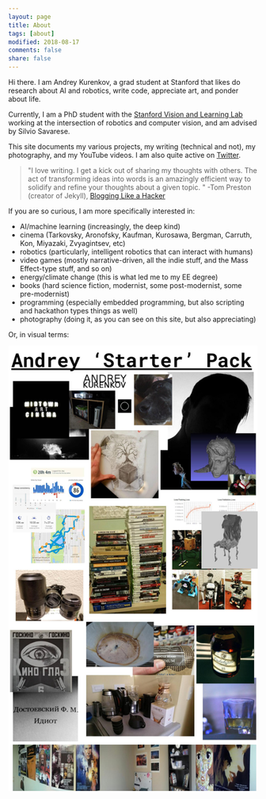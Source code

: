 ```yaml
---
layout: page
title: About
tags: [about]
modified: 2018-08-17
comments: false
share: false
---
```


Hi there. I am Andrey Kurenkov, a grad student at Stanford that likes do research about AI and robotics, write code, appreciate art, and ponder about life. 

Currently, I am a PhD student with the [Stanford Vision and Learning Lab](http://svl.stanford.edu/home) working at the intersection of robotics and computer vision, and am advised by Silvio Savarese. 

This site documents my various projects, my writing (technical and not), my photography, and my YouTube videos. I am also quite active on [Twitter](https://twitter.com/andrey_kurenkov).

> "I love writing. I get a kick out of sharing my thoughts with others. The act of transforming ideas into words is an amazingly efficient way to solidify and refine your thoughts about a given topic. " -Tom Preston (creator of Jekyll), [Blogging Like a Hacker](http://tom.preston-werner.com/2008/11/17/blogging-like-a-hacker.html)

If you are so curious, I am more specifically interested in: 

* AI/machine learning (increasingly, the  deep kind)
* cinema (Tarkovsky, Aronofsky, Kaufman, Kurosawa, Bergman, Carruth, Kon, Miyazaki, Zvyagintsev, etc)
* robotics (particularly, intelligent robotics that can interact with humans)
* video games (mostly narrative-driven, all the indie stuff, and the Mass Effect-type stuff, and so on)
* energy/climate change (this is what led me to my EE degree)
* books (hard science fiction, modernist, some post-modernist, some pre-modernist)
* programming (especially embedded programming, but also scripting and hackathon types things as well)
* photography (doing it, as you can see on this site, but also appreciating)

Or, in visual terms:

![about](images/starter-pack.jpg)




